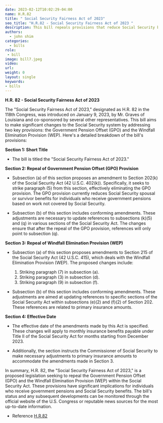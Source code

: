 ```yaml
---
date: 2023-02-12T10:02:29-04:00
name: H.R.82 
title: " Social Security Fairness Act of 2023"
seo_title: "H.R.82 - Social Security Fairness Act of 2023 "
description: This bill repeals provisions that reduce Social Security benefits for individuals who receive other benefits, such as a pension from a state or local government.
authors:
  - john shim
categories:
  - bills
role:
 - bill
image: bill7.jpeg
video:
url: 
weight: 0
layout: single
keywords:
- bills
---
```


**H.R. 82 - Social Security Fairness Act of 2023**

The "Social Security Fairness Act of 2023," designated as H.R. 82 in the 118th Congress, was introduced on January 9, 2023, by Mr. Graves of Louisiana and co-sponsored by several other representatives. This bill aims to make significant changes to the Social Security system by addressing two key provisions: the Government Pension Offset (GPO) and the Windfall Elimination Provision (WEP). Here's a detailed breakdown of the bill's provisions:

**Section 1: Short Title**
- The bill is titled the "Social Security Fairness Act of 2023."

**Section 2: Repeal of Government Pension Offset (GPO) Provision**
- Subsection (a) of this section proposes an amendment to Section 202(k) of the Social Security Act (42 U.S.C. 402(k)). Specifically, it seeks to strike paragraph (5) from this section, effectively eliminating the GPO provision. The GPO provision currently reduces Social Security spousal or survivor benefits for individuals who receive government pensions based on work not covered by Social Security.

- Subsection (b) of this section includes conforming amendments. These adjustments are necessary to update references to subsections (k)(5) and (q) in various sections of the Social Security Act. The changes ensure that after the repeal of the GPO provision, references will only point to subsection (q).

**Section 3: Repeal of Windfall Elimination Provision (WEP)**
- Subsection (a) of this section proposes amendments to Section 215 of the Social Security Act (42 U.S.C. 415), which deals with the Windfall Elimination Provision (WEP). The proposed changes include:
  1. Striking paragraph (7) in subsection (a).
  2. Striking paragraph (3) in subsection (d).
  3. Striking paragraph (9) in subsection (f).

- Subsection (b) of this section includes conforming amendments. These adjustments are aimed at updating references to specific sections of the Social Security Act within subsections (e)(2) and (f)(2) of Section 202. These references are related to primary insurance amounts.

**Section 4: Effective Date**
- The effective date of the amendments made by this Act is specified. These changes will apply to monthly insurance benefits payable under Title II of the Social Security Act for months starting from December 2023.

- Additionally, the section instructs the Commissioner of Social Security to make necessary adjustments to primary insurance amounts to accommodate the amendments made in Section 3.

In summary, H.R. 82, the "Social Security Fairness Act of 2023," is a proposed legislation seeking to repeal the Government Pension Offset (GPO) and the Windfall Elimination Provision (WEP) within the Social Security Act. These provisions have significant implications for individuals who receive government pensions and Social Security benefits. The bill's status and any subsequent developments can be monitored through the official website of the U.S. Congress or reputable news sources for the most up-to-date information.

- Reference
[H.R.82 ](https://www.congress.gov/bill/118th-congress/house-bill/82)
